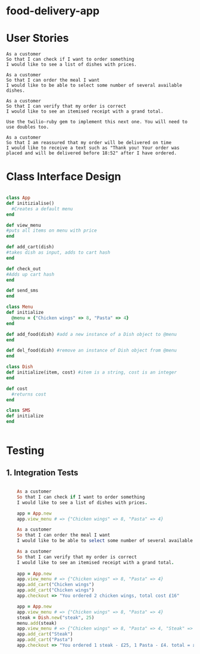 # food-delivery-app

# User Stories

    As a customer
    So that I can check if I want to order something
    I would like to see a list of dishes with prices.

    As a customer
    So that I can order the meal I want
    I would like to be able to select some number of several available dishes.

    As a customer
    So that I can verify that my order is correct
    I would like to see an itemised receipt with a grand total.

    Use the twilio-ruby gem to implement this next one. You will need to use doubles too.

    As a customer
    So that I am reassured that my order will be delivered on time
    I would like to receive a text such as "Thank you! Your order was placed and will be delivered before 18:52" after I have ordered.


# Class Interface Design


```ruby

class App
def initizialise()
  #Creates a default menu
end

def view_menu
#puts all items on menu with price
end

def add_cart(dish)
#takes dish as input, adds to cart hash
end

def check_out
#Adds up cart hash
end

def send_sms
end

class Menu
def initialize
  @menu = {"Chicken wings" => 8, "Pasta" => 4}
end

def add_food(dish) #add a new instance of a Dish object to @menu
end

def del_food(dish) #remove an instance of Dish object from @menu
end

class Dish
def initialize(item, cost) #item is a string, cost is an integer
end

def cost 
  #returns cost
end

class SMS
def initialize
end



```

# Testing

## 1. Integration Tests


```ruby

    As a customer
    So that I can check if I want to order something
    I would like to see a list of dishes with prices.

    app = App.new
    app.view_menu # => {"Chicken wings" => 8, "Pasta" => 4}

    As a customer
    So that I can order the meal I want
    I would like to be able to select some number of several available dishes.

    As a customer
    So that I can verify that my order is correct
    I would like to see an itemised receipt with a grand total.
    
    app = App.new
    app.view_menu # => {"Chicken wings" => 8, "Pasta" => 4}
    app.add_cart("Chicken wings") 
    app.add_cart("Chicken wings") 
    app.checkout => "You ordered 2 chicken wings, total cost £16"

    app = App.new
    app.view_menu # => {"Chicken wings" => 8, "Pasta" => 4}
    steak = Dish.new("steak", 25)
    menu.add(steak)
    app.view_menu # => {"Chicken wings" => 8, "Pasta" => 4, "Steak" => 15}
    app.add_cart("Steak") 
    app.add_cart("Pasta") 
    app.checkout => "You ordered 1 steak - £25, 1 Pasta - £4. total = £29"


```
